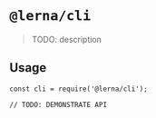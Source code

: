 # `@lerna/cli`

> TODO: description

## Usage

```
const cli = require('@lerna/cli');

// TODO: DEMONSTRATE API
```
